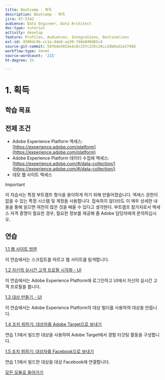 ```yaml
---
title: Bootcamp - 획득
description: Bootcamp - 획득
jira: KT-5342
audience: Data Engineer, Data Architect
doc-type: tutorial
activity: develop
feature: Profiles, Audiences, Integrations, Destinations
exl-id: 4500dc9b-cc1a-4de8-aa39-7d4e849d65c4
source-git-commit: 5876de5015e4c8c337c235c24cc28b0a32e274dd
workflow-type: tm+mt
source-wordcount: '215'
ht-degree: 2%

---
```


# 1. 획득

## 학습 목표

## 전제 조건

- Adobe Experience Platform 액세스: [https://experience.adobe.com/platform](https://experience.adobe.com/platform)
- Adobe Experience Platform 데이터 수집에 액세스: [https://experience.adobe.com/#/data-collection/](https://experience.adobe.com/#/data-collection/)
- 데모 웹 사이트 액세스

>[!IMPORTANT]
>
>이 자습서는 특정 부트캠프 형식을 용이하게 하기 위해 만들어졌습니다. 액세스 권한이 없을 수 있는 특정 시스템 및 계정을 사용합니다. 접속하지 않더라도 이 매우 상세한 내용을 통해 읽으면 여전히 많은 것을 배울 수 있다고 생각한다. 부트캠프 참가자로서 액세스 자격 증명이 필요한 경우, 필요한 정보를 제공해 줄 Adobe 담당자에게 문의하십시오.

## 연습

[1.1 웹 사이트 방문](./ex1.md)

이 연습에서는 스크립트를 따르고 웹 사이트를 탐색합니다.

[1.2 자신의 실시간 고객 프로필 시각화 - UI](./ex2.md)

이 연습에서는 Adobe Experience Platform에 로그인하고 UI에서 자신의 실시간 고객 프로필을 봅니다.

[1.3 대상 만들기 - UI](./ex3.md)

이 연습에서는 Adobe Experience Platform의 대상 빌더를 사용하여 대상을 만듭니다.

[1.4 조치 취하기: 대상자를 Adobe Target으로 보내기](./ex4.md)

연습 1.1에서 빌드한 대상을 사용하여 Adobe Target에서 경험 타깃팅 활동을 구성합니다.

[1.5 조치 취하기: 대상자를 Facebook으로 보내기](./ex5.md)

연습 1.1에서 빌드한 대상을 대상 Facebook에 연결합니다.

[모든 모듈로 돌아가기](../../overview.md)
